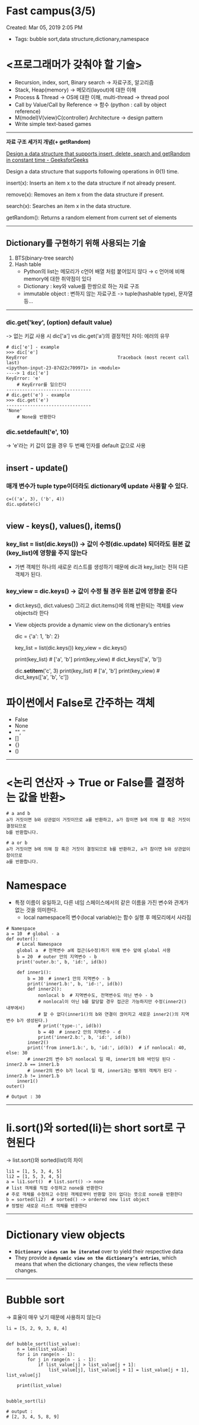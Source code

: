 # Fast campus(3/5)

Created: Mar 05, 2019 2:05 PM

- Tags: bubble sort,data structure,dictionary,namespace

# <프로그래머가 갖춰야 할 기술>
- Recursion, index, sort, Binary search → 자료구조, 알고리즘
- Stack, Heap(memory) → 메모리(layout)에 대한 이해
- Process & Thread → OS에 대한 이해, multi-thread → thread pool
- Call by Value/Call by Reference → 함수 (python : call by object reference)
- M(model)V(view)C(controller) Architecture → design pattern
- Write simple text-based games
---



**자료 구조 세가지 개념(+ getRandom)**

[Design a data structure that supports insert, delete, search and getRandom in constant time - GeeksforGeeks](https://www.geeksforgeeks.org/design-a-data-structure-that-supports-insert-delete-search-and-getrandom-in-constant-time/)


Design a data structure that supports following operations in Θ(1) time.

insert(x): Inserts an item x to the data structure if not already present.

remove(x): Removes an item x from the data structure if present.

search(x): Searches an item x in the data structure.

getRandom(): Returns a random element from current set of elements

---

## Dictionary를 구현하기 위해 사용되는 기술

1. BTS(binary-tree search)
2. Hash table
    - Python의 list는 메모리가 c언어 배열 처럼 붙어있지 않다 → c 언어에 비해 memory에 대한 취약점이 있다
    - Dictionary : key와 value를 한쌍으로 하는 자료 구조
    - immutable object : 변하지 않는 자료구조 -> tuple(hashable type), 문자열 등...



---

### dic.get('key', (option) default value)
-> 없는 키값 사용 시 dic['a'] vs dic.get('a')의 결정적인 차이: 에러의 유무

    # dic['e'] - example
    >>> dic['e']
    KeyError                                  Traceback (most recent call last)
    <ipython-input-23-87d22c709971> in <module>
    ----> 1 dic['e']
    KeyError: 'e'
    	# KeyError를 일으킨다
    --------------------------------
    # dic.get('e') - example
    >>> dic.get('e')
    --------------------------------
    'None'
    	# None을 반환한다

### dic.setdefault('e', 10)
→ 'e'라는 키 값이 없을 경우 두 번째 인자를 default 값으로 사용

# 

## insert - update()

### 매개 변수가 tuple type이더라도 dictionary에 update 사용할 수 있다.
    c=(('a', 3), ('b', 4))
    dic.update(c)


#

## view - keys(), values(), items()

### key_list = list(dic.keys()) → 값이 수정(dic.update) 되더라도 원본 값(key_list)에 영향을 주지 않는다

* 가변 객체인 하나의 새로운 리스트를 생성하기 때문에 dic과 key_list는 전혀 다른 객체가 된다.

### key_view = dic.keys() → 값이 수정 될 경우 원본 값에 영향을 준다

* dict.keys(), dict.values() 그리고 dict.items()에 의해 반환되는 객체를 view objects라 한다
* View objects provide a dynamic view on the dictionary’s entries

    
    
    dic = {'a': 1, 'b': 2}
    
    
    key_list = list(dic.keys())
    key_view = dic.keys()
    
    print(key_list)  #  ['a', 'b']
    print(key_view)  #  dict_keys(['a', 'b'])
    
    dic.__setitem__('c', 3)
    print(key_list)  #  ['a', 'b']
    print(key_view)  #  dict_keys(['a', 'b', 'c'])




# 파이썬에서 False로 간주하는 객체

- False
- None
- "", ''
- []
- {}
- ()

---

# <논리 연산자 → True or False를 결정하는 값을 반환>

    # a and b  
    a가 거짓이면 b와 상관없이 거짓이므로 a를 반환하고, a가 참이면 b에 의해 참 혹은 거짓이 결정되므로 
    b를 반환합니다.
    
    # a or b 
    a가 거짓이면 b에 의해 참 혹은 거짓이 결정되므로 b를 반환하고, a가 참이면 b와 상관없이 참이므로 
    a를 반환합니다.

# Namespace

- 특정 이름이 유일하고, 다른 네임 스페이스에서의 같은 이름을 가진 변수와 관계가 없는 것을 의미한다.
    - local namespace의 변수(local variable)는 함수 실행 후 메모리에서 사라짐

```
# Namespace
a = 10  # global - a
def outer():
    # Local Namespace
    global a  # 전역변수 a에 접근(&수정)하기 위해 변수 앞에 global 사용
    b = 20  # outer 안의 지역변수 - b
    print('outer.b:', b, 'id:', id(b))

    def inner1():
        b = 30  # inner1 안의 지역변수 - b
        print('inner1.b:', b, 'id-:', id(b))
        def inner2():
            nonlocal b  # 지역변수도, 전역변수도 아닌 변수 - b
            # nonlocal이 아닌 b를 할당할 경우 접근은 가능하지만 수정(inner2() 내부에서)
            # 할 수 없다(inner1()의 b와 연결이 끊어지고 새로운 inner2()의 지역변수 b가 생성된다.)
            # print('type-:', id(b))
            b = 40  # inner2 안의 지역변수 - d
            print('inner2.b:', b, 'id:', id(b))
        inner2()
        print('from inner1.b:', b, 'id:', id(b))  # if nonlocal: 40, else: 30
        # inner2의 변수 b가 nonlocal 일 때, inner1의 b와 바인딩 된다 - inner2.b == inner1.b
        # inner2의 변수 b가 local 일 때, inner1과는 별개의 객체가 된다 - inner2.b != inner1.b
    inner1()
outer()

# Output : 30
```
---

# li.sort()와 sorted(li)는 short sort로 구현된다

→ list.sort()와 sorted(list)의 차이

    li1 = [1, 5, 3, 4, 5]
    li2 = [1, 5, 3, 4, 5]
    a = li1.sort()  # list.sort() -> none
    # list 객체를 직접 수정하고 none을 반환한다
    # 주로 객체를 수정하고 수정된 객체로부터 반환할 것이 없다는 뜻으로 none을 반환한다
    b = sorted(li2)  # sorted() -> ordered new list object
    # 정렬된 새로운 리스트 객체를 반환한다

---

# Dictionary view objects

- **`Dictionary views can be iterated`** over to yield their respective data
- They provide a **`dynamic view on the dictionary’s entries`**, which means that when the dictionary changes, the view reflects these changes.

---

# Bubble sort

→ 효율이 매우 낮기 때문에 사용하지 않는다

    li = [5, 2, 9, 3, 8, 4]
    
    
    def bubble_sort(list_value):
        n = len(list_value)
        for i in range(n - 1):
            for j in range(n - i - 1):
                if list_value[j] > list_value[j + 1]:
                    list_value[j], list_value[j + 1] = list_value[j + 1], list_value[j]
    
        print(list_value)
    
    
    bubble_sort(li)
    
    # output : 
    # [2, 3, 4, 5, 8, 9]
